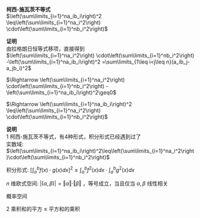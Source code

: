 **柯西-施瓦茨不等式**    
 $\left(\sum\limits_{i=1}^na_ib_i\right)^2    
\leq\left(\sum\limits_{i=1}^na_i^2\right)    
\cdot\left(\sum\limits_{i=1}^nb_i^2\right)$     
    
**证明**    
由拉格朗日恒等式移项，直接得到    
 $\left(\sum\limits_{i=1}^na_i^2\right)    
\cdot\left(\sum\limits_{i=1}^nb_i^2\right)    
-\left(\sum\limits_{i=1}^na_ib_i\right)^2    
=\sum\limits_{1\leq i<j\leq n}(a_ib_j-a_jb_i)^2$     
    
 $\Rightarrow    
\left(\sum\limits_{i=1}^na_i^2\right)    
\cdot\left(\sum\limits_{i=1}^nb_i^2\right)    
-\left(\sum\limits_{i=1}^na_ib_i\right)^2\geq0$     
    
 $\Rightarrow    
\left(\sum\limits_{i=1}^na_ib_i\right)^2    
\leq\left(\sum\limits_{i=1}^na_i^2\right)    
\cdot\left(\sum\limits_{i=1}^nb_i^2\right)$     
    
**说明**    
1 柯西-施瓦茨不等式，有4种形式，积分形式已经遇到过了    
实数域:  $\left(\sum\limits_{i=1}^na_ib_i\right)^2\leq\left(\sum\limits_{i=1}^na_i^2\right)\cdot\left(\sum\limits_{i=1}^nb_i^2\right)$     
    
积分形式:  $\left[\int_a^bf(x)\cdot g(x)dx\right]^2\leq\int_a^bf^2(x)dx\cdot\int_a^bg^2(x)dx$     
    
 $n$ 维欧式空间:  $\vert(\alpha,\beta)\vert=\Vert\alpha\Vert\cdot\Vert\beta\Vert$ ，等号成立，当且仅当 $\alpha,\beta$ 线性相关    
    
概率空间    
    
2 乘积和的平方 $\leq$ 平方和的乘积    
